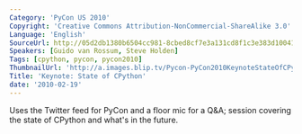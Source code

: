 ```yaml
---
Category: 'PyCon US 2010'
Copyright: 'Creative Commons Attribution-NonCommercial-ShareAlike 3.0'
Language: 'English'
SourceUrl: http://05d2db1380b6504cc981-8cbed8cf7e3a131cd8f1c3e383d10041.r93.cf2.rackcdn.com/pycon-us-2010/267_keynote-state-of-cpython.m4v
Speakers: [Guido van Rossum, Steve Holden]
Tags: [cpython, pycon, pycon2010]
ThumbnailUrl: 'http://a.images.blip.tv/Pycon-PyCon2010KeynoteStateOfCPython844-859.jpg'
Title: 'Keynote: State of CPython'
date: '2010-02-19'
---
```

Uses the Twitter feed for PyCon and a floor mic for a Q&A; session covering
the state of CPython and what's in the future.
